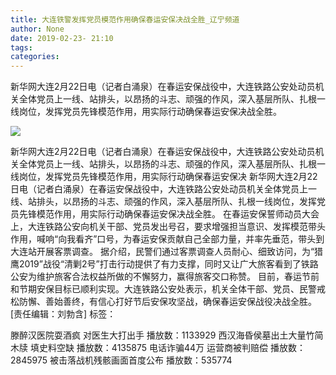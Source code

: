 ```yaml
---
title: 大连铁警发挥党员模范作用确保春运安保决战全胜_辽宁频道
author: None
date: 2019-02-23- 21:10
tags: 
categories: 
---
```

新华网大连2月22日电（记者白涌泉）在春运安保战役中，大连铁路公安处动员机关全体党员上一线、站排头，以昂扬的斗志、顽强的作风，深入基层所队、扎根一线岗位，发挥党员先锋模范作用，用实际行动确保春运安保决战全胜。
<!-- more -->
                
<img align="center" border="0" src="http://p2.ifengimg.com/a/2016/0810/204c433878d5cf9size1_w16_h16.png" />
                
            
新华网大连2月22日电（记者白涌泉）在春运安保战役中，大连铁路公安处动员机关全体党员上一线、站排头，以昂扬的斗志、顽强的作风，深入基层所队、扎根一线岗位，发挥党员先锋模范作用，用实际行动确保春运安保决
新华网大连2月22日电（记者白涌泉）在春运安保战役中，大连铁路公安处动员机关全体党员上一线、站排头，以昂扬的斗志、顽强的作风，深入基层所队、扎根一线岗位，发挥党员先锋模范作用，用实际行动确保春运安保决战全胜。
在春运安保誓师动员大会上，大连铁路公安向机关干部、党员发出号召，要求增强担当意识、发挥模范带头作用，喊响“向我看齐”口号，为春运安保贡献自己全部力量，并率先垂范，带头到大连站开展客票调查。
据介绍，民警们通过客票调查人员耐心、细致访问，为“猎鹰2019”战役“清剿2号”打击行动提供了有力支撑，同时又让广大旅客看到了铁路公安为维护旅客合法权益所做的不懈努力，赢得旅客交口称赞。
目前，春运节前和节期安保目标已顺利实现。大连铁路公安处表示，机关全体干部、党员、民警戒松防懈、善始善终，有信心打好节后安保攻坚战，确保春运安保战役决战全胜。
[责任编辑：刘勃含]
标签：
 
             
滕醉汉医院耍酒疯 对医生大打出手
播放数：1133929
西汉海昏侯墓出土大量竹简木牍 填史料空缺
播放数：4135875
电话诈骗44万 运营商被判赔偿
播放数：2845975
被击落战机残骸画面首度公布
播放数：535774
